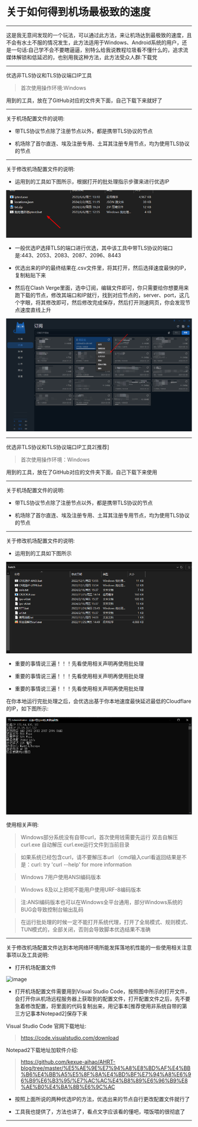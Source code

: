 # 关于如何得到机场最极致的速度

----------------------------

这是我无意间发现的一个玩法，可以通过此方法，来让机场达到最极致的速度，且不会有水土不服的情况发生，此方法适用于Windows、Android系统的用户，还是一句话:自己学不会不要瞎逼逼，别特么给我说教程垃圾看不懂什么的，追求流媒体解锁和低延迟的，也别用我这种方法，此方法受众人群:下载党

----------------------------

优选非TLS协议和TLS协议端口IP工具

> 首次使用操作环境:Windows

用到的工具，放在了GitHub对应的文件夹下面，自己下载下来就好了

----------------------------

关于机场配置文件的说明:

- 带TLS协议节点除了注册节点以外，都是携带TLS协议的节点

- 机场除了首尔直连、埃及注册专用、土耳其注册专用节点，均为使用TLS协议的节点

----------------------------

关于修改机场配置文件的说明:

- 运用到的工具如下图所示，根据打开的批处理指示步骤来进行优选IP

![image](/picture/关于如何得到机场最极致的速度/1.png)

- 一般优选IP选择TLS的端口进行优选，其中该工具中带TLS协议的端口是:443、2053、2083、2087、2096、8443

- 优选出来的IP的最终结果在.csv文件里，将其打开，然后选择速度最快的IP，复制粘贴下来

- 然后在Clash Verge里面，选中订阅，编辑文件即可，你只需要给你想要用来跑下载的节点，修改其端口和IP就行，找到对应节点的，server、port，这几个字眼，将其修改即可，然后修改完成保存，然后打开测速网页，你会发现节点速度直线上升

![image](/picture/关于如何得到机场最极致的速度/2.png)

----------------------------

优选非TLS协议和TLS协议端口IP工具2[推荐]

> 首次使用操作环境：Windows

用到的工具，放在了GitHub对应的文件夹下面，自己下载下来使用

----------------------------

关于机场配置文件的说明:

- 带TLS协议节点除了注册节点以外，都是携带TLS协议的节点

- 机场除了首尔直连、埃及注册专用、土耳其注册专用节点，均为使用TLS协议的节点

----------------------------

关于修改机场配置文件的说明:

- 运用到的工具如下图所示

![image](/picture/关于如何得到机场最极致的速度/3.png)

- 重要的事情说三遍！！！先看使用相关声明再使用批处理

- 重要的事情说三遍！！！先看使用相关声明再使用批处理

- 重要的事情说三遍！！！先看使用相关声明再使用批处理

在你本地运行完批处理之后，会优选出基于你本地速度最快延迟最低的Cloudflare的IP，如下图所示:

![image](/picture/关于如何得到机场最极致的速度/4.png)

使用相关声明:

> Windows部分系统没有自带curl，首次使用钱需要先运行 双击自解压curl.exe 自动解压 curl.exe运行文件到当前目录

> 如果系统已经包含curl，请不要解压本url （cmd输入curl看返回结果是不是：curl: try 'curl --help' for more information

> Windows 7用户使用ANSI编码版本

> Windows 8及以上把呢不能用户使用URF-8编码版本

> 注:ANSI编码版本也可以在Windows全平台通用，部分Windows系统的BUG会导致控制台输出乱码

> 在运行批处理的时候一定不能打开系统代理，打开了全局模式、规则模式、TUN模式的，全部关闭，否则会导致脚本优选结果不准确

----------------------------

关于修改机场配置文件达到本地网络环境所能发挥落地机性能的一些使用相关注意事项以及工具说明:

- 打开机场配置文件

![image](/picture/关于如何得到机场最极致的速度/5.png)

- 打开机场配置文件需要用到Visual Studio Code，按照图中所示的打开文件，会打开你从机场远程服务器上获取到的配置文件，打开配置文件之后，先不要急着修改配置，将里面的代码复制出来，用记事本[推荐使用非系统自带的第三方记事本Notepad2]保存下来

Visual Studio Code 官网下载地址:

> https://code.visualstudio.com/download

Notepad2下载地址加软件介绍:

> https://github.com/kexue-aihao/AHRT-blog/tree/master/%E5%AE%9E%E7%94%A8%E8%BD%AF%E4%BB%B6%E4%BB%A5%E5%8F%8A%E4%BD%BF%E7%94%A8%E6%96%B9%E6%B3%95/%E7%AC%AC%E4%B8%89%E6%96%B9%E8%AE%B0%E4%BA%8B%E6%9C%AC

- 按照上面所说的两种优选IP的方法，优选出来的节点自行更改配置文件就行了

- 工具我也提供了，方法也讲了，看点文字应该看的懂吧，喂饭喂的很彻底了

----------------------------